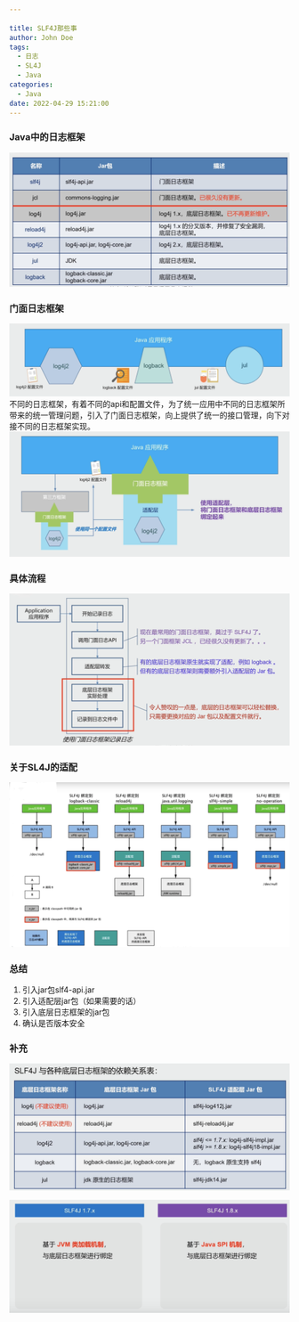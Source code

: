 ```yaml
---

title: SLF4J那些事
author: John Doe
tags:
  - 日志
  - SL4J
  - Java
categories:
  - Java
date: 2022-04-29 15:21:00
---
```


### Java中的日志框架

 ![upload successful](../images/pasted-216.png)

### 门面日志框架
 ![upload successful](../images/pasted-217.png)
不同的日志框架，有着不同的api和配置文件，为了统一应用中不同的日志框架所带来的统一管理问题，引入了门面日志框架，向上提供了统一的接口管理，向下对接不同的日志框架实现。
 ![upload successful](../images/pasted-218.png)
 ### 具体流程
 ![upload successful](../images/pasted-219.png)
 ### 关于SL4J的适配
 
 ![upload successful](../images/pasted-220.png)
 ### 总结
 1. 引入jar包slf4-api.jar
 2. 引入适配层jar包（如果需要的话）
 3. 引入底层日志框架的jar包
 4. 确认是否版本安全
 ### 补充
 ![upload successful](../images/pasted-221.png)
 
 ![upload successful](../images/pasted-222.png)